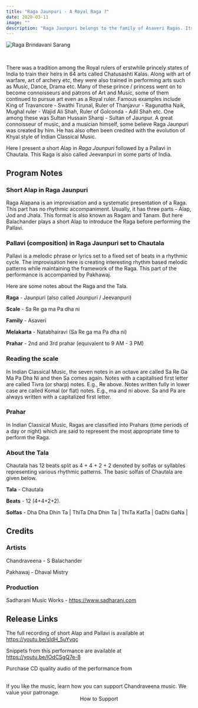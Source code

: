 ```yaml
---
title: "Raga Jaunpuri - A Royal Raga ?"
date: 2020-03-11
image: ""
description: "Raga Jaunpuri belongs to the family of Asaveri Ragas. Its traditionally performed mid morning of the day, and is a popular Raga throughout India."
---
```


![Raga Brindavani Sarang](ytthumb-brindavani-sarang.png)

<br>

There was a tradition among the Royal rulers of erstwhile princely states of India to train their heirs in 64 arts called Chatusashti Kalas. Along with art of warfare, art of archery  etc, they were also trained in performing arts such as Music, Dance, Drama etc. Many of these prince / princess went on to become connoisseurs and patrons of Art and Music, some of them continued to pursue art even as a Royal ruler. Famous examples include King of Travancore - Swathi Tirunal, Ruler of Thanjavur - Ragunatha Naik, Mughal ruler - Wajid Ali Shah, Ruler of Golconda - Adil Shah etc. One among these was Sultan Hussain Sharqi - Sultan of Jaunpur. A great connoisseur of music, and a musician himself, some believe Raga Jaunpuri was created by him. He has also often been credited with the evolution of Khyal style of Indian Classical Music.

Here I present a short Alap in *Raga Jaunpuri* followed by a Pallavi in Chautala. This Raga is also called Jeevanpuri in some parts of India.

## Program Notes

### Short Alap in Raga Jaunpuri
Raga Alapana is an improvisation and a systematic presentation of a Raga. This part has no rhythmic accompaniment. Usually, it has three parts - Alap, Jod and Jhala. This format is also known as Ragam and Tanam. But here Balachander plays a short Alap to introduce the Raga before performing the Pallavi.

### Pallavi (composition) in Raga Jaunpuri set to Chautala
Pallavi is a melodic phrase or lyrics set to a fixed set of beats in a rhythmic cycle. The improvisation here is creating interesting rhythm based melodic patterns while maintaining the framework of the Raga. This part of the performance is accompanied by Pakhawaj.

Here are some notes about the Raga and the Tala.

**Raga** - Jaunpuri (also called Jounpuri / Jeevanpuri)

**Scale** - Sa Re ga ma Pa dha ni

**Family** - Asaveri

**Melakarta** - Natabhairavi (Sa Re ga ma Pa dha ni)

**Prahar** - 2nd and 3rd prahar (equivalent to 9 AM - 3 PM)

### Reading the scale
In Indian Classical Music, the seven notes in an octave are called Sa Re Ga Ma Pa Dha Ni and then Sa comes again. Notes with a capitalised first letter are called Tivra (or sharp) notes. E.g., Re above. Notes written fully in lower case are called Komal (or flat) notes. E.g., ma and ni above. Sa and Pa are always written with a capitalized first letter.

### Prahar
In Indian Classical Music, Ragas are classified into Prahars (time periods of a day or night) which are said to represent the most appropriate time to perform the Raga.

### About the Tala
Chautala has 12 beats split as 4 + 4 + 2 + 2 denoted by solfas or syllables representing various rhythmic patterns. The basic solfas of Chautala are given below.

**Tala** - Chautala

**Beats** - 12 (4+4+2+2).

**Solfas** - Dha Dha Dhin Ta | ThiTa Dha Dhin Ta | ThiTa KatTa | GaDhi GaNa |


## Credits
### Artists
Chandraveena - S Balachander

Pakhawaj - Dhaval Mistry

### Production
Sadharani Music Works - https://www.sadharani.com

## Release Links

The full recording of short Alap and Pallavi is available at https://youtu.be/sldH_5uYvqc

Snippets from this performance are available at https://youtu.be/lOdCSgQ7e-8

Purchase CD quality audio of the performance from 

<br>

<notice-box>
If you like the music, learn how you can support Chandraveena music. We value your patronage.
<div style="text-align:center">
<my-button to="/support/">How to Support</my-button>
</div>
</notice-box>
